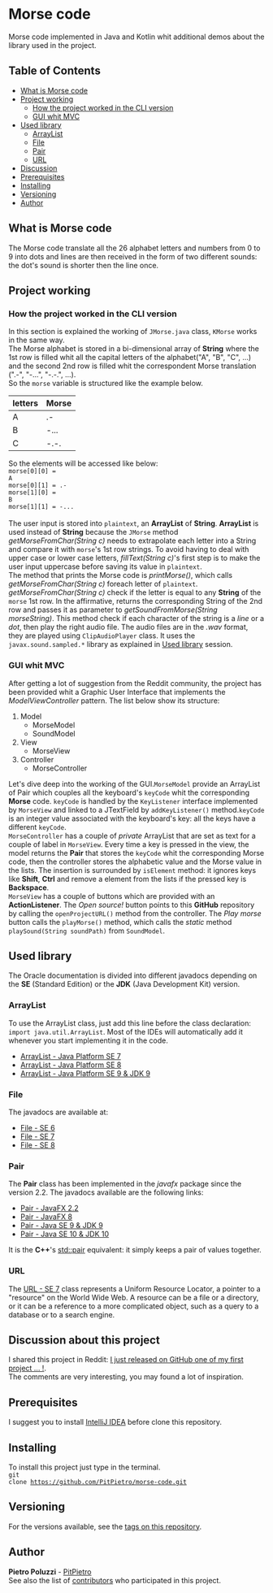 # Morse code
Morse code implemented in Java and Kotlin whit additional demos about the library used in the project.

## Table of Contents

- [What is Morse code](#what-is-morse-code)
- [Project working](#project-working)
  - [How the project worked in the CLI version](#how-the-project-worked-in-the-cli-version)
  - [GUI whit MVC](#gui-whit-mvc)
- [Used library](#used-library)
  - [ArrayList](#arraylist)
  - [File](#file)
  - [Pair](#pair)
  - [URL](#url)
- [Discussion](#discussion-about-this-project)
- [Prerequisites](#prerequisites)
- [Installing](#installing)
- [Versioning](#versioning)
- [Author](#author)

## What is Morse code

The Morse code translate all the 26 alphabet letters and numbers from 0 to 9 into dots and lines
are then received in the form of two different sounds: the dot's sound is shorter then the line once.

## Project working

### How the project worked in the CLI version 
In this section is explained the working of <code>JMorse.java</code> class, <code>KMorse</code>
works in the same way.<br>The Morse alphabet is stored in a bi-dimensional array of **String**
where the 1st row is filled whit all the capital letters of the alphabet("A", "B", "C", ...) and
the second 2nd row is filled whit the correspondent Morse translation (".-", "-...", "-.-.", ...).
<br>So the <code>morse</code> variable is structured like the example below.

letters | Morse 
---- | ----
A | .-
B | -...
C | -.-.

So the elements will be accessed like below:<br>
<code>morse[0][0] = A</code><br><code>morse[0][1] = .-</code><br><code>morse[1][0] = B</code><br>
<code>morse[1][1] = -...</code><br><br>The user input is stored into <code>plaintext</code>, an **ArrayList** of
**String**. **ArrayList** is used instead of **String** because the <code>JMorse</code> method *getMorseFromChar(String c)*
needs to extrapolate each letter into a String and compare it with <code>morse</code>'s 1st row strings. To avoid having
to deal with upper case or lower case letters, *fillText(String c)*'s  first step is to make the user input uppercase before
saving its value in <code>plaintext</code>.<br>The method that prints the Morse code is *printMorse()*, which calls
*getMorseFromChar(String c)* foreach letter of <code>plaintext</code>. *getMorseFromChar(String c)* check if the letter
is equal to any **String** of the <code>morse</code> 1st row. In the affirmative, returns the corresponding String of the
2nd row and passes it as parameter to *getSoundFromMorse(String morseString)*. This method check if each character of the
string is a *line* or a *dot*, then play the right audio file. The audio files are in the *.wav* format, they are played
using <code>ClipAudioPlayer</code> class. It uses the <code>javax.sound.sampled.*</code> library as explained in
[Used library](#used-library) session.

### GUI whit MVC
After getting a lot of suggestion from the Reddit community, the project has been provided whit a Graphic User Interface
that implements the <i>ModelViewController</i> pattern. The list below show its structure:<br>
1. Model
   - MorseModel
   - SoundModel
2. View
   - MorseView
3. Controller
   - MorseController
   
Let's dive deep into the working of the GUI.<code>MorseModel</code> provide an ArrayList of Pair which couples all
the keyboard's <code>keyCode</code> whit the corresponding **Morse** code. <code>keyCode</code> is handled by the
<code>KeyListener</code> interface implemented by <code>MorseView</code> and linked to a JTextField by
<code>addKeyListener()</code> method.<code>keyCode</code> is an integer value associated with the
keyboard's key: all the keys have a different <code>keyCode</code>.<br><code>MorseController</code> has a couple of
<i>private</i> ArrayList that are set as text for a couple of label in <code>MorseView</code>. Every time a key is
pressed in the view, the model returns the **Pair** that stores the <code>keyCode</code> whit the corresponding Morse code,
then the controller stores the alphabetic value and the Morse value in the lists. The insertion is surrounded by
<code>isElement</code> method: it ignores keys like **Shift**, **Ctrl** and remove a element from the lists if the
pressed key is **Backspace**.<br><code>MorseView</code> has a couple of buttons which are provided with an **ActionListener**.
The *Open source!* button points to this **GitHub** repository by calling the <code>openProjectURL()</code> method from
the controller. The *Play morse* button calls the <code>playMorse()</code> method, which calls the *static* method
<code>playSound(String soundPath)</code> from <code>SoundModel</code>.


## Used library
The Oracle documentation is divided into different javadocs depending on the **SE** (Standard Edition) or the **JDK** (Java Development Kit) version.

### ArrayList
To use the ArrayList class, just add this line before the class declaration: <code>import java.util.ArrayList</code>. Most of the IDEs will automatically add it whenever you start implementing it in the code.
- [ArrayList - Java Platform SE 7](https://docs.oracle.com/javase/7/docs/api/java/util/ArrayList.html)
- [ArrayList - Java Platform SE 8](https://docs.oracle.com/javase/8/docs/api/java/util/ArrayList.html)
- [ArrayList - Java Platform SE 9 & JDK 9](https://docs.oracle.com/javase/9/docs/api/java/util/ArrayList.html)

### File
The javadocs are available at:
- [File - SE 6](https://docs.oracle.com/javase/6/docs/api/java/io/File.html)
- [File - SE 7](https://docs.oracle.com/javase/7/docs/api/java/nio/file/Files.html)
- [File - SE 8](https://docs.oracle.com/javase/8/docs/api/?java/io/File.html)

### Pair
The **Pair** class has been implemented in the *javafx* package since the version 2.2. The javadocs available are the following links:
- [Pair - JavaFX 2.2](https://docs.oracle.com/javafx/2/api/javafx/util/Pair.html)
- [Pair - JavaFX 8](https://docs.oracle.com/javase/8/javafx/api/javafx/util/Pair.html)
- [Pair - Java SE 9 & JDK 9](https://docs.oracle.com/javase/9/docs/api/javafx/util/Pair.html)
- [Pair - Java SE 10 & JDK 10](https://docs.oracle.com/javase/10/docs/api/javafx/util/Pair.html)

It is the **C++**'s [std::pair](https://docs.microsoft.com/en-us/dotnet/api/system.web.ui.pair?view=netframework-4.8)
equivalent: it simply keeps a pair of values together. 

### URL
The [URL - SE 7](https://docs.oracle.com/javase/7/docs/api/java/net/URL.html) class represents a Uniform Resource Locator,
a pointer to a "resource" on the World Wide Web. A resource can be a file or a directory, or it can be a reference to a
more complicated object, such as a query to a database or to a search engine.

## Discussion about this project
I shared this project in Reddit: [I just released on GitHub one of my first project ... !](https://www.reddit.com/r/java/comments/f55gj2/i_just_released_on_github_one_of_my_first_project/).
<br> The comments are very interesting, you may found a lot of inspiration.

## Prerequisites
I suggest you to install [IntelliJ IDEA](https://www.jetbrains.com/idea/download/) before clone this repository.

## Installing
To install this project just type in the terminal.<br>
<code>git clone https://github.com/PitPietro/morse-code.git</code>

## Versioning
For the versions available, see the [tags on this repository](https://github.com/PitPietro/morse-code/tags). 

## Author
**Pietro Poluzzi** - [PitPietro](https://github.com/PitPietro)
<br>See also the list of [contributors](https://github.com/PitPietro/morse-code/contributors) who participated in this project.
